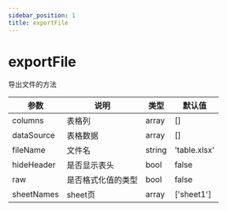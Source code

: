 ```yaml
---
sidebar_position: 1
title: exportFile
---
```


# exportFile
导出文件的方法

参数 | 说明 | 类型 | 默认值
---|---|---|---
columns | 表格列 | array | []
dataSource | 表格数据 | array | []
fileName | 文件名 | string | 'table.xlsx'
hideHeader | 是否显示表头 | bool | false
raw | 是否格式化值的类型 | bool | false
sheetNames | sheet页 | array | ['sheet1']


